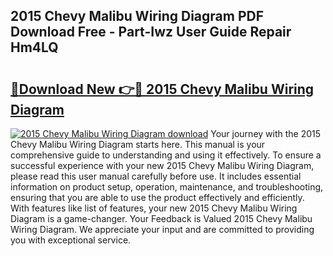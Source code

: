 ## 2015 Chevy Malibu Wiring Diagram PDF Download Free - Part-Iwz User Guide Repair Hm4LQ

# <h2><a href="http://dfl4bx.blite.top/?on=2015+Chevy+Malibu+Wiring+Diagram">🔗Download New 👉🔴 2015 Chevy Malibu Wiring Diagram</a></h2>

[![2015 Chevy Malibu Wiring Diagram download](https://i.imgur.com/lujVjoI.png)](http://dfl4bx.blite.top/?on=2015+Chevy+Malibu+Wiring+Diagram)
Your journey with the 2015 Chevy Malibu Wiring Diagram starts here. This manual is your comprehensive guide to understanding and using it effectively. To ensure a successful experience with your new 2015 Chevy Malibu Wiring Diagram, please read this user manual carefully before use. It includes essential information on product setup, operation, maintenance, and troubleshooting, ensuring that you are able to use the product effectively and efficiently. With features like list of features, your new 2015 Chevy Malibu Wiring Diagram is a game-changer. Your Feedback is Valued 2015 Chevy Malibu Wiring Diagram. We appreciate your input and are committed to providing you with exceptional service.
